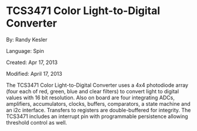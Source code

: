 # TCS3471 Color Light-to-Digital Converter

By: Randy Kesler

Language: Spin

Created: Apr 17, 2013

Modified: April 17, 2013

The TCS3471 Color Light-to-Digital Converter uses a 4x4 photodiode array (four each of red, green, blue and clear filters) to convert light to digital values with 16 bit resolution. Also on board are four integrating ADCs, amplifiers, accumulators, clocks, buffers, comparators, a state machine and an i2c interface. Transfers to registers are double-buffered for integrity. The TCS3471 includes an interrupt pin with programmable persistence allowing threshold control as well.
